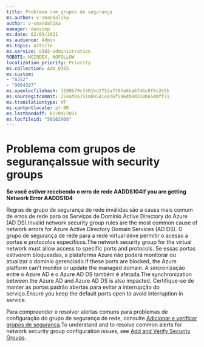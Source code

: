 ```yaml
---
title: Problema com grupos de segurança
ms.author: v-smandalika
author: v-smandalika
manager: dansimp
ms.date: 02/09/2021
ms.audience: Admin
ms.topic: article
ms.service: o365-administration
ROBOTS: NOINDEX, NOFOLLOW
localization_priority: Priority
ms.collection: Adm_O365
ms.custom:
- "8252"
- "9004397"
ms.openlocfilehash: 1198b79c3301bd2752a7385a6ba6746c8f0c2b5b
ms.sourcegitcommit: 22eaf0a151ab95414476f596db8d318b6540ff31
ms.translationtype: HT
ms.contentlocale: pt-BR
ms.lasthandoff: 02/09/2021
ms.locfileid: "50162908"
---
```

# <a name="issue-with-security-groups"></a><span data-ttu-id="b2bcf-102">Problema com grupos de segurança</span><span class="sxs-lookup"><span data-stu-id="b2bcf-102">Issue with security groups</span></span>

<span data-ttu-id="b2bcf-103">**Se você estiver recebendo o erro de rede AADDS104**</span><span class="sxs-lookup"><span data-stu-id="b2bcf-103">**If you are getting Network Error AADDS104**</span></span>

<span data-ttu-id="b2bcf-104">Regras de grupo de segurança de rede inválidas são a causa mais comum de erros de rede para os Serviços de Domínio Active Directory do Azure (AD DS).</span><span class="sxs-lookup"><span data-stu-id="b2bcf-104">Invalid network security group rules are the most common cause of network errors for Azure Active Directory Domain Services (AD DS).</span></span> <span data-ttu-id="b2bcf-105">O grupo de segurança de rede para a rede virtual deve permitir o acesso a portas e protocolos específicos.</span><span class="sxs-lookup"><span data-stu-id="b2bcf-105">The network security group for the virtual network must allow access to specific ports and protocols.</span></span> <span data-ttu-id="b2bcf-106">Se essas portas estiverem bloqueadas, a plataforma Azure não poderá monitorar ou atualizar o domínio gerenciado.</span><span class="sxs-lookup"><span data-stu-id="b2bcf-106">If these ports are blocked, the Azure platform can't monitor or update the managed domain.</span></span> <span data-ttu-id="b2bcf-107">A sincronização entre o Azure AD e o Azure AD DS também é afetada.</span><span class="sxs-lookup"><span data-stu-id="b2bcf-107">The synchronization between the Azure AD and Azure AD DS is also impacted.</span></span> <span data-ttu-id="b2bcf-108">Certifique-se de manter as portas padrão abertas para evitar a interrupção do serviço.</span><span class="sxs-lookup"><span data-stu-id="b2bcf-108">Ensure you keep the default ports open to avoid interruption in service.</span></span>

<span data-ttu-id="b2bcf-109">Para compreender e resolver alertas comuns para problemas de configuração do grupo de segurança de rede, consulte [Adicionar e verificar grupos de segurança](https://docs.microsoft.com/azure/active-directory-domain-services/alert-nsg#verify-and-edit-existing-security-rules).</span><span class="sxs-lookup"><span data-stu-id="b2bcf-109">To understand and to resolve common alerts for network security group configuration issues, see [Add and Verify Security Groups](https://docs.microsoft.com/azure/active-directory-domain-services/alert-nsg#verify-and-edit-existing-security-rules).</span></span>
